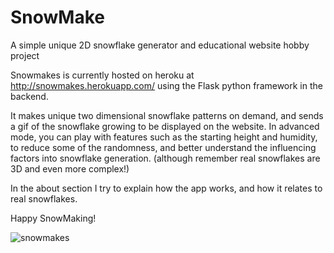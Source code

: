 # SnowMake
A simple unique 2D snowflake generator and educational website hobby project

Snowmakes is currently hosted on heroku at http://snowmakes.herokuapp.com/ using the Flask python framework in the backend.

It makes unique two dimensional snowflake patterns on demand, and sends a gif of the snowflake growing to be displayed on the website.
In advanced mode, you can play with features such as the starting height and humidity, to reduce some of the randomness, 
and better understand the influencing factors into snowflake generation. (although remember real snowflakes are 3D and even more complex!)

In the about section I try to explain how the app works, and how it relates to real snowflakes. 

Happy SnowMaking!

![snowmakes](https://user-images.githubusercontent.com/94843495/160125400-4a97c6ab-4a28-41b0-aea1-8d16128bd851.png)
